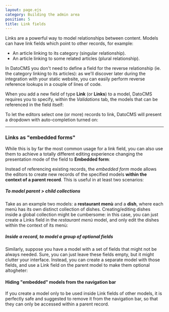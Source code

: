 ```yaml
---
layout: page.ejs
category: Building the admin area
position: 5
title: Link fields
---
```


Links are a powerful way to model relationships between content. Models can have link fields which point to other records, for example:

* An article linking to its category (singular relationship).
* An article linking to some related articles (plural relationship).

In DatoCMS you don't need to define a field for the reverse relationship (ie. the category linking to its articles): as we'll discover later during the integration with your static website, you can easily perform reverse reference lookups in a couple of lines of code.

When you add a new field of type **Link** (or **Links**) to a model, DatoCMS requires you to specify, within the *Validations* tab, the models that can be referenced in the field itself:


To let the editors select one (or more) records to link, DatoCMS will present a dropdown with auto-completion turned on:

---

### Links as "embedded forms"

While this is by far the most common usage for a link field, you can also use them to achieve a totally different editing experience changing the presentation mode of the field to **Embedded form**:

Instead of referencing existing records, the *embedded form* mode allows the editors to create new records of the specified models **within the context of a parent record**. This is useful in at least two scenarios:

##### To model parent > child collections

Take as an example two models: a **restaurant menù** and a **dish**, where each menù has its own distinct collection of dishes. Creating/editing dishes inside a global collection might be cumbersome: in this case, you can just create a Links field in the *restaurant menù* model, and only edit the dishes within the context of its menù:

##### Inside a record, to model a group of optional fields

Similarly, suppose you have a model with a set of fields that might not be always needed. Sure, you can just leave these fields empty, but it might clutter your interface. Instead, you can create a separate model with those fields, and use a Link field on the parent model to make them optional altogheter:

#### Hiding "embedded" models from the navigation bar

If you create a model only to be used inside Link fields of other models, it is perfectly safe and suggested to remove it from the navigation bar, so that they can only be accessed within a parent record.
